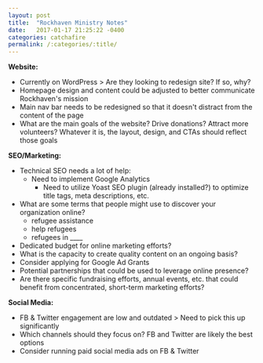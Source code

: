 ```yaml
---
layout: post
title:  "Rockhaven Ministry Notes"
date:   2017-01-17 21:25:22 -0400
categories: catchafire
permalink: /:categories/:title/
---
```

**Website:**
- Currently on WordPress > Are they looking to redesign site? If so, why?
- Homepage design and content could be adjusted to better communicate Rockhaven's mission
- Main nav bar needs to be redesigned so that it doesn't distract from the content of the page
- What are the main goals of the website? Drive donations? Attract more volunteers? Whatever it is, the layout, design, and CTAs should reflect those goals


**SEO/Marketing:**
- Technical SEO needs a lot of help:
  - Need to implement Google Analytics
	- Need to utilize Yoast SEO plugin (already installed?) to optimize title tags, meta descriptions, etc.
- What are some terms that people might use to discover your organization online?
	- refugee assistance
	- help refugees
	- refugees in ____
- Dedicated budget for online marketing efforts?
- What is the capacity to create quality content on an ongoing basis?
- Consider applying for Google Ad Grants
- Potential partnerships that could be used to leverage online presence?
- Are there specific fundraising efforts, annual events, etc. that could benefit from concentrated, short-term marketing efforts?


**Social Media:**
- FB & Twitter engagement are low and outdated > Need to pick this up significantly
- Which channels should they focus on? FB and Twitter are likely the best options
- Consider running paid social media ads on FB & Twitter
